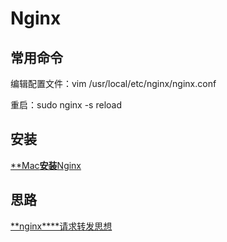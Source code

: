 # Nginx

## 常用命令

编辑配置文件：vim /usr/local/etc/nginx/nginx.conf

重启：sudo nginx -s reload

## 安装

[**Mac****安装****Nginx](https://www.cnblogs.com/tandaxia/p/8810648.html)

## 思路

[**nginx****请求转发思想](https://www.cnblogs.com/zhaoyanhaoBlog/p/11157253.html)
